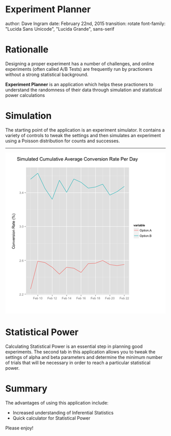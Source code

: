 Experiment Planner
========================================================
author: Dave Ingram
date: February 22nd, 2015
transition: rotate
font-family: "Lucida Sans Unicode", "Lucida Grande", sans-serif

Rationalle
========================================================

Designing a proper experiment has a number of challenges, and 
online experiments (often called A/B Tests) are frequently
run by practioners without a strong statistical background.

**Experiment Planner** is an application which helps these
practioners to understand the randomness of their data through
simulation and statistical power calculations

Simulation
========================================================

The starting point of the application is an experiment simulator. It contains
a variety of controls to tweak the settings and then simulates an experiment
using a Poisson distribution for counts and successes. 

***

![plot of chunk unnamed-chunk-1](presentation-figure/unnamed-chunk-1.png) 

Statistical Power
========================================================

Calculating Statistical Power is an essential step in planning good experiments.
The second tab in this application allows you to tweak the settings of alpha
and beta parameters and determine the minimum number of trials that will be 
necessary in order to reach a particular statistical power.

Summary
========================================================

The advantages of using this application include:

- Increased understanding of Inferential Statistics
- Quick calculator for Statistical Power

Please enjoy!
